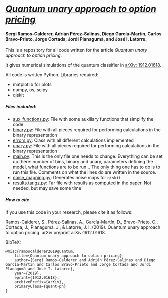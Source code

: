 # *[Quantum unary approach to option pricing](https://arxiv.org/abs/1912.01618)*

#### Sergi Ramos-Calderer, Adrián Pérez-Salinas, Diego García-Martín, Carlos Bravo-Prieto, Jorge Cortada, Jordi Planagumà, and José I. Latorre.


This is a repository for all code written for the article *Quantum unary approach to option pricing*. 

It gives numerical simulations of the quantum classifier in [arXiv: 1912.01618](https://arxiv.org/abs/1912.01618).

All code is written Python. Libraries required:

  - matplotlib for plots
  - numpy, os, scipy
  - qiskit

##### Files included:
  - [aux_functions.py](https://github.com/UB-Quantic/quantum-finance/blob/master/aux_functions.py): File with some auxiliary functions that simplify the code
  - [binary.py](https://github.com/UB-Quantic/quantum-finance/blob/master/binary.py): File with all pieces required for performing calculations in the binary representation
  - [errors.py](https://github.com/UB-Quantic/quantum-finance/blob/master/errors.py): Class with all different calculations implemented
  - [unary.py](https://github.com/UB-Quantic/quantum-finance/blob/master/unary.py): File with all pieces required for performing calculations in the binary representation
  - [main.py](https://github.com/UB-Quantic/quantum-finance/blob/master/main.py): This is the only file one needs to change. Everything can be set up there: number of bins, binary and unary, parameters defining the model, what functions are to be run... The only thing one has to do is to run this file. Comments on what the lines do are written in the source.
  - [noise_mapping.py](https://github.com/UB-Quantic/quantum-finance/blob/master/noise_mapping.py): Generates noise maps for `qiskit`
  - [results.tar.gz.py](https://github.com/UB-Quantic/quantum-finance/blob/master/results.tar.gz): Tar file with results as computed in the paper. Not needed, but may save some time

##### How to cite

If you use this code in your research, please cite it as follows:

Ramos-Calderer, S., Pérez-Salinas, A., García-Martín, D., Bravo-Prieto, C., Cortada, J., Planagumà, J., & Latorre, J. I. (2019). Quantum unary approach to option pricing. arXiv preprint arXiv:1912.01618.

BibTeX:
```
@misc{ramoscalderer2019quantum,
    title={Quantum unary approach to option pricing},
    author={Sergi Ramos-Calderer and Adrián Pérez-Salinas and Diego García-Martín and Carlos Bravo-Prieto and Jorge Cortada and Jordi Planagumà and José I. Latorre},
    year={2019},
    eprint={1912.01618},
    archivePrefix={arXiv},
    primaryClass={quant-ph}
}
```



